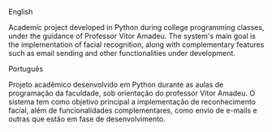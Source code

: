 English

Academic project developed in Python during college programming classes, under the guidance of Professor Vitor Amadeu. The system's main goal is the implementation of facial recognition, along with complementary features such as email sending and other functionalities under development.

Português

Projeto acadêmico desenvolvido em Python durante as aulas de programação da faculdade, sob orientação do professor Vitor Amadeu. O sistema tem como objetivo principal a implementação de reconhecimento facial, além de funcionalidades complementares, como envio de e-mails e outras que estão em fase de desenvolvimento.
